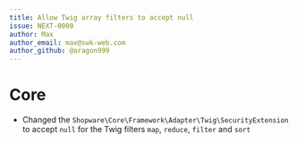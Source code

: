 ```yaml
---
title: Allow Twig array filters to accept null
issue: NEXT-0000
author: Max
author_email: max@swk-web.com
author_github: @aragon999
---
```

# Core
* Changed the `Shopware\Core\Framework\Adapter\Twig\SecurityExtension` to accept `null` for the Twig filters `map`, `reduce`, `filter` and `sort`
